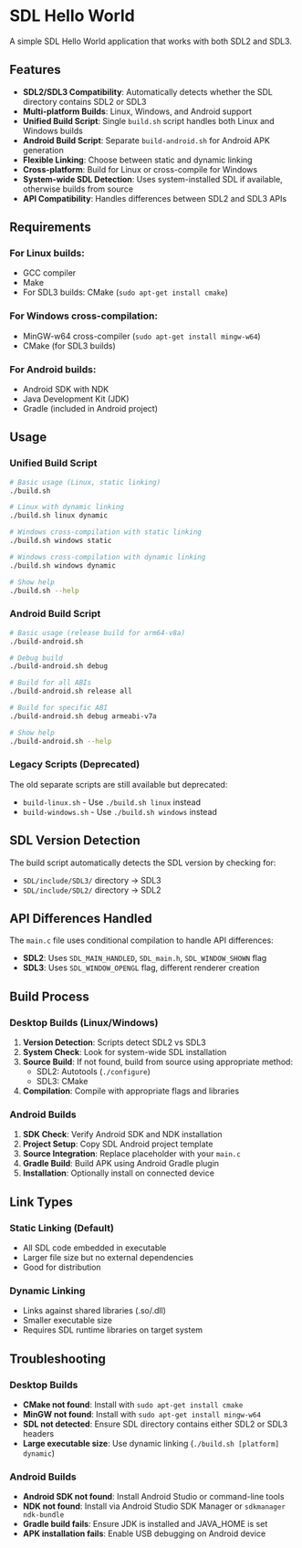 # SDL Hello World

A simple SDL Hello World application that works with both SDL2 and SDL3.

## Features

- **SDL2/SDL3 Compatibility**: Automatically detects whether the SDL directory contains SDL2 or SDL3
- **Multi-platform Builds**: Linux, Windows, and Android support
- **Unified Build Script**: Single `build.sh` script handles both Linux and Windows builds
- **Android Build Script**: Separate `build-android.sh` for Android APK generation
- **Flexible Linking**: Choose between static and dynamic linking
- **Cross-platform**: Build for Linux or cross-compile for Windows
- **System-wide SDL Detection**: Uses system-installed SDL if available, otherwise builds from source
- **API Compatibility**: Handles differences between SDL2 and SDL3 APIs

## Requirements

### For Linux builds:
- GCC compiler
- Make
- For SDL3 builds: CMake (`sudo apt-get install cmake`)

### For Windows cross-compilation:
- MinGW-w64 cross-compiler (`sudo apt-get install mingw-w64`)
- CMake (for SDL3 builds)

### For Android builds:
- Android SDK with NDK
- Java Development Kit (JDK)
- Gradle (included in Android project)

## Usage

### Unified Build Script
```bash
# Basic usage (Linux, static linking)
./build.sh

# Linux with dynamic linking
./build.sh linux dynamic

# Windows cross-compilation with static linking
./build.sh windows static

# Windows cross-compilation with dynamic linking
./build.sh windows dynamic

# Show help
./build.sh --help
```

### Android Build Script
```bash
# Basic usage (release build for arm64-v8a)
./build-android.sh

# Debug build
./build-android.sh debug

# Build for all ABIs
./build-android.sh release all

# Build for specific ABI
./build-android.sh debug armeabi-v7a

# Show help
./build-android.sh --help
```

### Legacy Scripts (Deprecated)
The old separate scripts are still available but deprecated:
- `build-linux.sh` - Use `./build.sh linux` instead
- `build-windows.sh` - Use `./build.sh windows` instead

## SDL Version Detection

The build script automatically detects the SDL version by checking for:
- `SDL/include/SDL3/` directory → SDL3
- `SDL/include/SDL2/` directory → SDL2

## API Differences Handled

The `main.c` file uses conditional compilation to handle API differences:

- **SDL2**: Uses `SDL_MAIN_HANDLED`, `SDL_main.h`, `SDL_WINDOW_SHOWN` flag
- **SDL3**: Uses `SDL_WINDOW_OPENGL` flag, different renderer creation

## Build Process

### Desktop Builds (Linux/Windows)
1. **Version Detection**: Scripts detect SDL2 vs SDL3
2. **System Check**: Look for system-wide SDL installation
3. **Source Build**: If not found, build from source using appropriate method:
   - SDL2: Autotools (`./configure`)
   - SDL3: CMake
4. **Compilation**: Compile with appropriate flags and libraries

### Android Builds
1. **SDK Check**: Verify Android SDK and NDK installation
2. **Project Setup**: Copy SDL Android project template
3. **Source Integration**: Replace placeholder with your `main.c`
4. **Gradle Build**: Build APK using Android Gradle plugin
5. **Installation**: Optionally install on connected device

## Link Types

### Static Linking (Default)
- All SDL code embedded in executable
- Larger file size but no external dependencies
- Good for distribution

### Dynamic Linking
- Links against shared libraries (.so/.dll)
- Smaller executable size
- Requires SDL runtime libraries on target system

## Troubleshooting

### Desktop Builds
- **CMake not found**: Install with `sudo apt-get install cmake`
- **MinGW not found**: Install with `sudo apt-get install mingw-w64`
- **SDL not detected**: Ensure SDL directory contains either SDL2 or SDL3 headers
- **Large executable size**: Use dynamic linking (`./build.sh [platform] dynamic`)

### Android Builds
- **Android SDK not found**: Install Android Studio or command-line tools
- **NDK not found**: Install via Android Studio SDK Manager or `sdkmanager ndk-bundle`
- **Gradle build fails**: Ensure JDK is installed and JAVA_HOME is set
- **APK installation fails**: Enable USB debugging on Android device 
